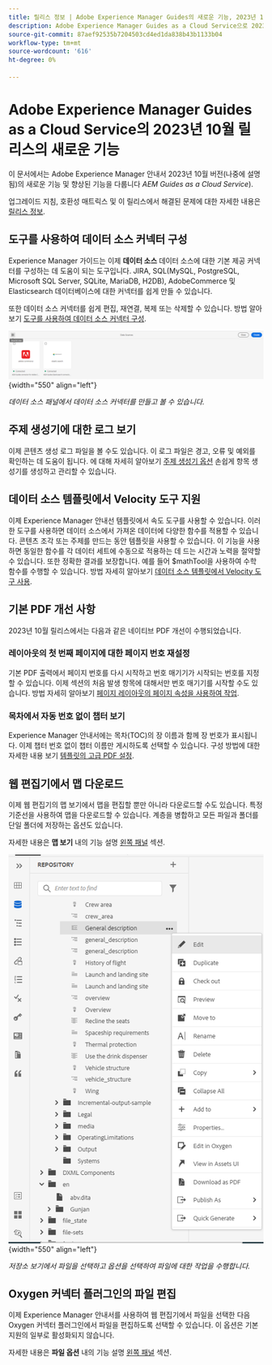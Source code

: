 ```yaml
---
title: 릴리스 정보 | Adobe Experience Manager Guides의 새로운 기능, 2023년 10월 릴리스
description: Adobe Experience Manager Guides as a Cloud Service으로 2023년 10월 릴리스의 새로운 기능과 향상된 기능을 알아보십시오.
source-git-commit: 87aef92535b7204503cd4ed1da838b43b1133b04
workflow-type: tm+mt
source-wordcount: '616'
ht-degree: 0%

---
```


# Adobe Experience Manager Guides as a Cloud Service의 2023년 10월 릴리스의 새로운 기능

이 문서에서는 Adobe Experience Manager 안내서 2023년 10월 버전(나중에 설명됨)의 새로운 기능 및 향상된 기능을 다룹니다 *AEM Guides as a Cloud Service*).

업그레이드 지침, 호환성 매트릭스 및 이 릴리스에서 해결된 문제에 대한 자세한 내용은 [릴리스 정보](release-notes-2023.10.0.md).


## 도구를 사용하여 데이터 소스 커넥터 구성

Experience Manager 가이드는 이제 **데이터 소스** 데이터 소스에 대한 기본 제공 커넥터를 구성하는 데 도움이 되는 도구입니다. JIRA, SQL(MySQL, PostgreSQL, Microsoft SQL Server, SQLite, MariaDB, H2DB), AdobeCommerce 및 Elasticsearch 데이터베이스에 대한 커넥터를 쉽게 만들 수 있습니다.

또한 데이터 소스 커넥터를 쉽게 편집, 재연결, 복제 또는 삭제할 수 있습니다. 방법 알아보기 [도구를 사용하여 데이터 소스 커넥터 구성](../cs-install-guide/conf-data-source-connector-tools.md).

![데이터 소스 패널에 나열된 데이터 소스 커넥터](assets/data-sources-create-window.png){width="550" align="left"}

*데이터 소스 패널에서 데이터 소스 커넥터를 만들고 볼 수 있습니다.*

## 주제 생성기에 대한 로그 보기

이제 콘텐츠 생성 로그 파일을 볼 수도 있습니다. 이 로그 파일은 경고, 오류 및 예외를 확인하는 데 도움이 됩니다.  에 대해 자세히 알아보기 [주제 생성기 옵션](../user-guide/web-editor-content-snippet.md#options-for-a-topic-generator) 손쉽게 항목 생성기를 생성하고 관리할 수 있습니다.

## 데이터 소스 템플릿에서 Velocity 도구 지원

이제 Experience Manager 안내선 템플릿에서 속도 도구를 사용할 수 있습니다. 이러한 도구를 사용하면 데이터 소스에서 가져온 데이터에 다양한 함수를 적용할 수 있습니다. 콘텐츠 조각 또는 주제를 만드는 동안 템플릿을 사용할 수 있습니다. 이 기능을 사용하면 동일한 함수를 각 데이터 세트에 수동으로 적용하는 데 드는 시간과 노력을 절약할 수 있습니다.  또한 정확한 결과를 보장합니다.
예를 들어 $mathTool을 사용하여 수학 함수를 수행할 수 있습니다.
방법 자세히 알아보기 [데이터 소스 템플릿에서 Velocity 도구 사용](../user-guide/web-editor-content-snippet.md#use-velocity-tools).


## 기본 PDF 개선 사항

2023년 10월 릴리스에서는 다음과 같은 네이티브 PDF 개선이 수행되었습니다.

### 레이아웃의 첫 번째 페이지에 대한 페이지 번호 재설정

기본 PDF 출력에서 페이지 번호를 다시 시작하고 번호 매기기가 시작되는 번호를 지정할 수 있습니다. 이제 섹션의 처음 발생 항목에 대해서만 번호 매기기를 시작할 수도 있습니다.
방법 자세히 알아보기 [페이지 레이아웃의 페이지 속성을 사용하여 작업](../native-pdf/design-page-layout.md#page-props-page-layout).


### 목차에서 자동 번호 없이 챕터 보기

Experience Manager 안내서에는 목차(TOC)의 장 이름과 함께 장 번호가 표시됩니다. 이제 챕터 번호 없이 챕터 이름만 게시하도록 선택할 수 있습니다. 구성 방법에 대한 자세한 내용 보기 [템플릿의 고급 PDF 설정](../native-pdf/components-pdf-template.md#advanced-pdf-settings).

## 웹 편집기에서 맵 다운로드

이제 웹 편집기의 맵 보기에서 맵을 편집할 뿐만 아니라 다운로드할 수도 있습니다. 특정 기준선을 사용하여 맵을 다운로드할 수 있습니다. 계층을 병합하고 모든 파일과 폴더를 단일 폴더에 저장하는 옵션도 있습니다.

자세한 내용은 **맵 보기** 내의 기능 설명 [왼쪽 패널](../user-guide/web-editor-features.md#id2051EA0M0HS) 섹션.

![저장소 보기에 있는 파일의 옵션 메뉴](assets/options-menu-repo-view-file-level-2310.png){width="550" align="left"}

*저장소 보기에서 파일을 선택하고 옵션을 선택하여 파일에 대한 작업을 수행합니다.*

## Oxygen 커넥터 플러그인의 파일 편집

이제 Experience Manager 안내서를 사용하여 웹 편집기에서 파일을 선택한 다음 Oxygen 커넥터 플러그인에서 파일을 편집하도록 선택할 수 있습니다. 이 옵션은 기본 지원의 일부로 활성화되지 않습니다.

자세한 내용은 **파일 옵션** 내의 기능 설명 [왼쪽 패널](../user-guide/web-editor-features.md#id2051EA0M0HS) 섹션.

